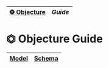 | [❂ Objecture](../../README.md) | *Guide* |
| :-- | :-- |
# ⏣ Objecture Guide
| [Model](./model/index.md) | [Schema](./schema/index.md) |
| :-- | :-- |

